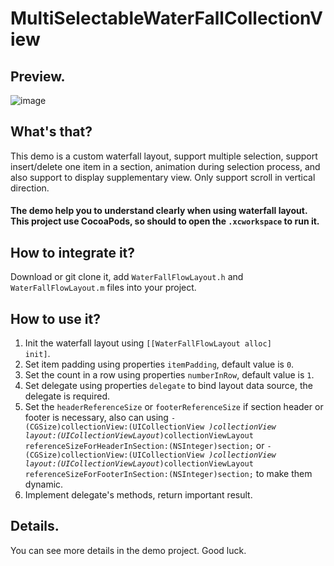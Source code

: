 # MultiSelectableWaterFallCollectionView

## Preview.
  ![image](https://github.com/summer9011/MultiSelectableWaterFallCollectionView/blob/master/show.gif)

## What's that?
  This demo is a custom waterfall layout, support multiple selection, support insert/delete one item in a section, animation during selection process, and also support to display supplementary view.
  Only support scroll in vertical direction.
#### The demo help you to understand clearly when using waterfall layout. This project use CocoaPods, so should to open the <code>.xcworkspace</code> to run it.
  
## How to integrate it?
  Download or git clone it, add <code>WaterFallFlowLayout.h</code> and <code>WaterFallFlowLayout.m</code> files into your project.
  
## How to use it?
  1. Init the waterfall layout using <code>[[WaterFallFlowLayout alloc] init]</code>.
  2. Set item padding using properties <code>itemPadding</code>, default value is <code>0</code>.
  3. Set the count in a row using properties <code>numberInRow</code>, default value is <code>1</code>.
  4. Set delegate using properties <code>delegate</code> to bind layout data source, the delegate is required.
  5. Set the <code>headerReferenceSize</code> or <code>footerReferenceSize</code> if section header or footer is necessary, 
  also can using <code>- (CGSize)collectionView:(UICollectionView *)collectionView layout:(UICollectionViewLayout*)collectionViewLayout referenceSizeForHeaderInSection:(NSInteger)section;</code> or <code>- (CGSize)collectionView:(UICollectionView *)collectionView layout:(UICollectionViewLayout*)collectionViewLayout referenceSizeForFooterInSection:(NSInteger)section;</code>
  to make them dynamic.
  6. Implement delegate's methods, return important result.
  
## Details.
  You can see more details in the demo project. Good luck.
